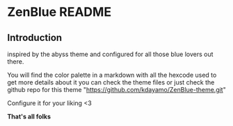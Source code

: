 # ZenBlue README

## Introduction
inspired by the abyss theme and configured for all those blue lovers out there.

You will find the color palette in a markdown with all the hexcode used to get more details about it you can check the theme files or just check the github repo for this theme "<https://github.com/kdayamo/ZenBlue-theme.git>"

Configure it for your liking <3

**That's all folks**
